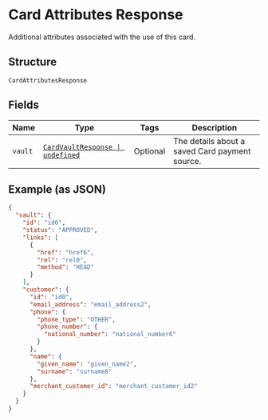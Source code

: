 
# Card Attributes Response

Additional attributes associated with the use of this card.

## Structure

`CardAttributesResponse`

## Fields

| Name | Type | Tags | Description |
|  --- | --- | --- | --- |
| `vault` | [`CardVaultResponse \| undefined`](../../doc/models/card-vault-response.md) | Optional | The details about a saved Card payment source. |

## Example (as JSON)

```json
{
  "vault": {
    "id": "id6",
    "status": "APPROVED",
    "links": [
      {
        "href": "href6",
        "rel": "rel0",
        "method": "HEAD"
      }
    ],
    "customer": {
      "id": "id0",
      "email_address": "email_address2",
      "phone": {
        "phone_type": "OTHER",
        "phone_number": {
          "national_number": "national_number6"
        }
      },
      "name": {
        "given_name": "given_name2",
        "surname": "surname8"
      },
      "merchant_customer_id": "merchant_customer_id2"
    }
  }
}
```

